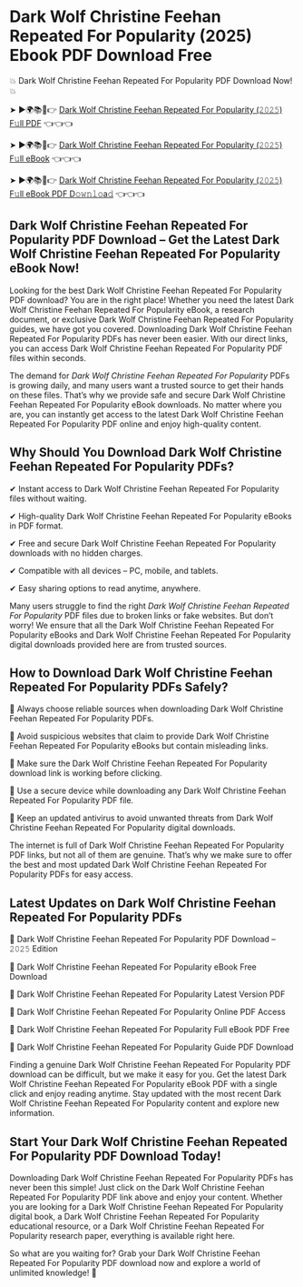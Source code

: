 # Dark Wolf Christine Feehan Repeated For Popularity (2025) Ebook PDF Download Free

💥 Dark Wolf Christine Feehan Repeated For Popularity PDF Download Now! 💥

➤ ►🌍📚📱👉 [Dark Wolf Christine Feehan Repeated For Popularity (𝟸𝟶𝟸𝟻) F𝚞ll PDF](https://getpdf.xyz/dark-wolf-christine-feehan-repeated-for-popularity) 👈👈👈


➤ ►🌍📚📱👉 [Dark Wolf Christine Feehan Repeated For Popularity (𝟸𝟶𝟸𝟻) F𝚞ll eBook](https://getpdf.xyz/dark-wolf-christine-feehan-repeated-for-popularity) 👈👈👈


➤ ►🌍📚📱👉 [Dark Wolf Christine Feehan Repeated For Popularity (𝟸𝟶𝟸𝟻) F𝚞ll eBook PDF D𝚘𝚠𝚗𝚕𝚘a𝚍](https://getpdf.xyz/dark-wolf-christine-feehan-repeated-for-popularity) 👈👈👈


## Dark Wolf Christine Feehan Repeated For Popularity PDF Download – Get the Latest Dark Wolf Christine Feehan Repeated For Popularity eBook Now!

Looking for the best Dark Wolf Christine Feehan Repeated For Popularity PDF download? You are in the right place! Whether you need the latest Dark Wolf Christine Feehan Repeated For Popularity eBook, a research document, or exclusive Dark Wolf Christine Feehan Repeated For Popularity guides, we have got you covered. Downloading Dark Wolf Christine Feehan Repeated For Popularity PDFs has never been easier. With our direct links, you can access Dark Wolf Christine Feehan Repeated For Popularity PDF files within seconds.

The demand for *Dark Wolf Christine Feehan Repeated For Popularity* PDFs is growing daily, and many users want a trusted source to get their hands on these files. That’s why we provide safe and secure Dark Wolf Christine Feehan Repeated For Popularity eBook downloads. No matter where you are, you can instantly get access to the latest Dark Wolf Christine Feehan Repeated For Popularity PDF online and enjoy high-quality content.

## Why Should You Download Dark Wolf Christine Feehan Repeated For Popularity PDFs?

✔ Instant access to Dark Wolf Christine Feehan Repeated For Popularity files without waiting.

✔ High-quality Dark Wolf Christine Feehan Repeated For Popularity eBooks in PDF format.

✔ Free and secure Dark Wolf Christine Feehan Repeated For Popularity downloads with no hidden charges.

✔ Compatible with all devices – PC, mobile, and tablets.

✔ Easy sharing options to read anytime, anywhere.

Many users struggle to find the right *Dark Wolf Christine Feehan Repeated For Popularity* PDF files due to broken links or fake websites. But don’t worry! We ensure that all the Dark Wolf Christine Feehan Repeated For Popularity eBooks and Dark Wolf Christine Feehan Repeated For Popularity digital downloads provided here are from trusted sources.

## How to Download Dark Wolf Christine Feehan Repeated For Popularity PDFs Safely?

📌 Always choose reliable sources when downloading Dark Wolf Christine Feehan Repeated For Popularity PDFs.

📌 Avoid suspicious websites that claim to provide Dark Wolf Christine Feehan Repeated For Popularity eBooks but contain misleading links.

📌 Make sure the Dark Wolf Christine Feehan Repeated For Popularity download link is working before clicking.

📌 Use a secure device while downloading any Dark Wolf Christine Feehan Repeated For Popularity PDF file.

📌 Keep an updated antivirus to avoid unwanted threats from Dark Wolf Christine Feehan Repeated For Popularity digital downloads.

The internet is full of Dark Wolf Christine Feehan Repeated For Popularity PDF links, but not all of them are genuine. That’s why we make sure to offer the best and most updated Dark Wolf Christine Feehan Repeated For Popularity PDFs for easy access.

## Latest Updates on Dark Wolf Christine Feehan Repeated For Popularity PDFs

🔹 Dark Wolf Christine Feehan Repeated For Popularity PDF Download – 𝟸𝟶𝟸𝟻 Edition

🔹 Dark Wolf Christine Feehan Repeated For Popularity eBook Free Download

🔹 Dark Wolf Christine Feehan Repeated For Popularity Latest Version PDF

🔹 Dark Wolf Christine Feehan Repeated For Popularity Online PDF Access

🔹 Dark Wolf Christine Feehan Repeated For Popularity Full eBook PDF Free

🔹 Dark Wolf Christine Feehan Repeated For Popularity Guide PDF Download

Finding a genuine Dark Wolf Christine Feehan Repeated For Popularity PDF download can be difficult, but we make it easy for you. Get the latest Dark Wolf Christine Feehan Repeated For Popularity eBook PDF with a single click and enjoy reading anytime. Stay updated with the most recent Dark Wolf Christine Feehan Repeated For Popularity content and explore new information.

## Start Your Dark Wolf Christine Feehan Repeated For Popularity PDF Download Today!

Downloading Dark Wolf Christine Feehan Repeated For Popularity PDFs has never been this simple! Just click on the Dark Wolf Christine Feehan Repeated For Popularity PDF link above and enjoy your content. Whether you are looking for a Dark Wolf Christine Feehan Repeated For Popularity digital book, a Dark Wolf Christine Feehan Repeated For Popularity educational resource, or a Dark Wolf Christine Feehan Repeated For Popularity research paper, everything is available right here.

So what are you waiting for? Grab your Dark Wolf Christine Feehan Repeated For Popularity PDF download now and explore a world of unlimited knowledge! 🚀